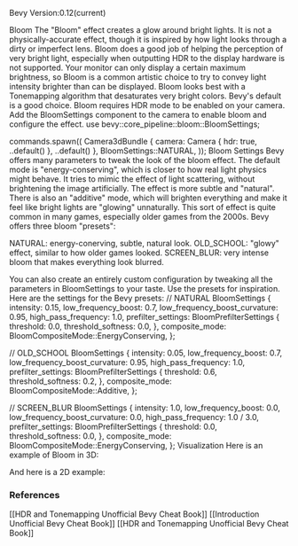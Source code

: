Bevy Version:0.12(current)


Bloom
The "Bloom" effect creates a glow around bright lights. It is not a
physically-accurate effect, though it is inspired by how light looks through
a dirty or imperfect lens.
Bloom does a good job of helping the perception of very bright light,
especially when outputting HDR to the display hardware is not supported.
Your monitor can only display a certain maximum brightness, so Bloom is a
common artistic choice to try to convey light intensity brighter than can
be displayed.
Bloom looks best with a Tonemapping algorithm that desaturates
very bright colors. Bevy's default is a good choice.
Bloom requires HDR mode to be enabled on your camera. Add the
BloomSettings component to the camera to enable
bloom and configure the effect.
use bevy::core_pipeline::bloom::BloomSettings;

commands.spawn((
    Camera3dBundle {
        camera: Camera {
            hdr: true,
            ..default()
        },
        ..default()
    },
    BloomSettings::NATURAL,
));
Bloom Settings
Bevy offers many parameters to tweak the look of the bloom effect.
The default mode is "energy-conserving", which is closer to how real light
physics might behave. It tries to mimic the effect of light scattering,
without brightening the image artificially. The effect is more subtle and "natural".
There is also an "additive" mode, which will brighten everything and make it feel
like bright lights are "glowing" unnaturally. This sort of effect is quite common
in many games, especially older games from the 2000s.
Bevy offers three bloom "presets":

NATURAL: energy-conerving, subtle, natural look.
OLD_SCHOOL: "glowy" effect, similar to how older games looked.
SCREEN_BLUR: very intense bloom that makes everything look blurred.

You can also create an entirely custom configuration by tweaking all the
parameters in BloomSettings to your taste. Use the
presets for inspiration.
Here are the settings for the Bevy presets:
// NATURAL
BloomSettings {
    intensity: 0.15,
    low_frequency_boost: 0.7,
    low_frequency_boost_curvature: 0.95,
    high_pass_frequency: 1.0,
    prefilter_settings: BloomPrefilterSettings {
        threshold: 0.0,
        threshold_softness: 0.0,
    },
    composite_mode: BloomCompositeMode::EnergyConserving,
};

// OLD_SCHOOL
BloomSettings {
    intensity: 0.05,
    low_frequency_boost: 0.7,
    low_frequency_boost_curvature: 0.95,
    high_pass_frequency: 1.0,
    prefilter_settings: BloomPrefilterSettings {
        threshold: 0.6,
        threshold_softness: 0.2,
    },
    composite_mode: BloomCompositeMode::Additive,
};

// SCREEN_BLUR
BloomSettings {
    intensity: 1.0,
    low_frequency_boost: 0.0,
    low_frequency_boost_curvature: 0.0,
    high_pass_frequency: 1.0 / 3.0,
    prefilter_settings: BloomPrefilterSettings {
        threshold: 0.0,
        threshold_softness: 0.0,
    },
    composite_mode: BloomCompositeMode::EnergyConserving,
};
Visualization
Here is an example of Bloom in 3D:

And here is a 2D example:

### References
[[HDR and Tonemapping  Unofficial Bevy Cheat Book]] [[Introduction  Unofficial Bevy Cheat Book]] [[HDR and Tonemapping  Unofficial Bevy Cheat Book]] 